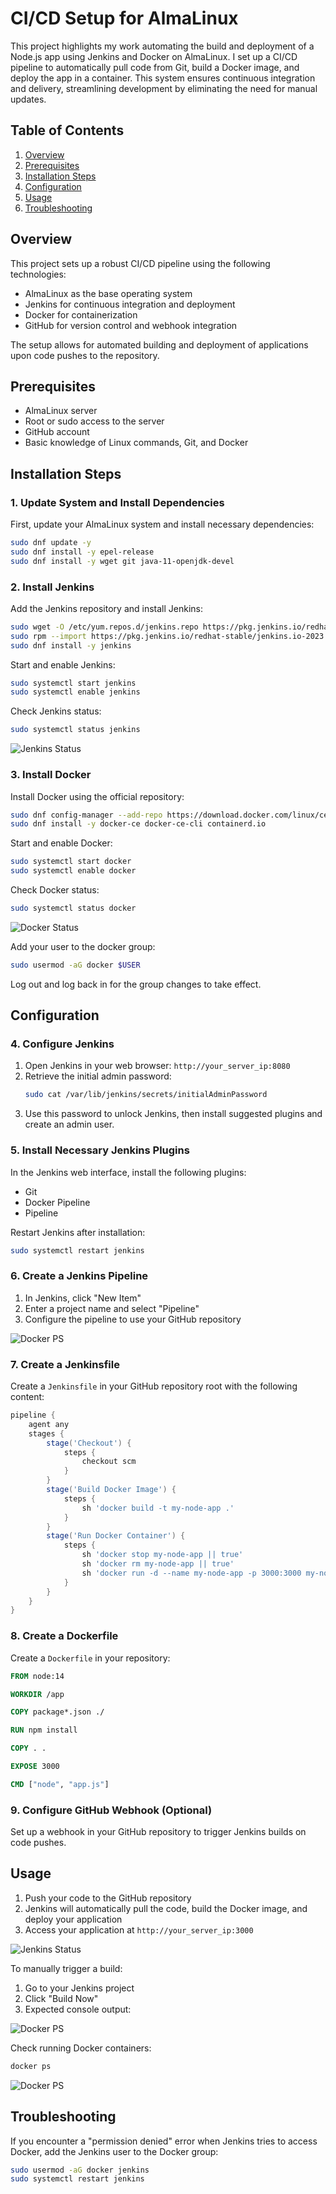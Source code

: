 # CI/CD Setup for AlmaLinux

This project highlights my work automating the build and deployment of a Node.js app using Jenkins and Docker on AlmaLinux. I set up a CI/CD pipeline to automatically pull code from Git, build a Docker image, and deploy the app in a container. This system ensures continuous integration and delivery, streamlining development by eliminating the need for manual updates.

## Table of Contents

1. [Overview](#overview)
2. [Prerequisites](#prerequisites)
3. [Installation Steps](#installation-steps)
4. [Configuration](#configuration)
5. [Usage](#usage)
6. [Troubleshooting](#troubleshooting)

## Overview

This project sets up a robust CI/CD pipeline using the following technologies:

- AlmaLinux as the base operating system
- Jenkins for continuous integration and deployment
- Docker for containerization
- GitHub for version control and webhook integration

The setup allows for automated building and deployment of applications upon code pushes to the repository.

## Prerequisites

- AlmaLinux server
- Root or sudo access to the server
- GitHub account
- Basic knowledge of Linux commands, Git, and Docker

## Installation Steps

### 1. Update System and Install Dependencies

First, update your AlmaLinux system and install necessary dependencies:

```bash
sudo dnf update -y
sudo dnf install -y epel-release
sudo dnf install -y wget git java-11-openjdk-devel
```

### 2. Install Jenkins

Add the Jenkins repository and install Jenkins:

```bash
sudo wget -O /etc/yum.repos.d/jenkins.repo https://pkg.jenkins.io/redhat-stable/jenkins.repo
sudo rpm --import https://pkg.jenkins.io/redhat-stable/jenkins.io-2023.key
sudo dnf install -y jenkins
```

Start and enable Jenkins:

```bash
sudo systemctl start jenkins
sudo systemctl enable jenkins
```

Check Jenkins status:

```bash
sudo systemctl status jenkins
```

![Jenkins Status](assets/jenkins_status.png)

### 3. Install Docker

Install Docker using the official repository:

```bash
sudo dnf config-manager --add-repo https://download.docker.com/linux/centos/docker-ce.repo
sudo dnf install -y docker-ce docker-ce-cli containerd.io
```

Start and enable Docker:

```bash
sudo systemctl start docker
sudo systemctl enable docker
```

Check Docker status:

```bash
sudo systemctl status docker
```

![Docker Status](assets/docker_status.png)

Add your user to the docker group:

```bash
sudo usermod -aG docker $USER
```

Log out and log back in for the group changes to take effect.

## Configuration

### 4. Configure Jenkins

1. Open Jenkins in your web browser: `http://your_server_ip:8080`
2. Retrieve the initial admin password:
   ```bash
   sudo cat /var/lib/jenkins/secrets/initialAdminPassword
   ```
3. Use this password to unlock Jenkins, then install suggested plugins and create an admin user.

### 5. Install Necessary Jenkins Plugins

In the Jenkins web interface, install the following plugins:
- Git
- Docker Pipeline
- Pipeline

Restart Jenkins after installation:

```bash
sudo systemctl restart jenkins
```

### 6. Create a Jenkins Pipeline

1. In Jenkins, click "New Item"
2. Enter a project name and select "Pipeline"
3. Configure the pipeline to use your GitHub repository

![Docker PS](assets/pipeline_setting.png)

### 7. Create a Jenkinsfile

Create a `Jenkinsfile` in your GitHub repository root with the following content:

```groovy
pipeline {
    agent any
    stages {
        stage('Checkout') {
            steps {
                checkout scm
            }
        }
        stage('Build Docker Image') {
            steps {
                sh 'docker build -t my-node-app .'
            }
        }
        stage('Run Docker Container') {
            steps {
                sh 'docker stop my-node-app || true'
                sh 'docker rm my-node-app || true'
                sh 'docker run -d --name my-node-app -p 3000:3000 my-node-app'
            }
        }
    }
}
```

### 8. Create a Dockerfile

Create a `Dockerfile` in your repository:

```dockerfile
FROM node:14

WORKDIR /app

COPY package*.json ./

RUN npm install

COPY . .

EXPOSE 3000

CMD ["node", "app.js"]
```

### 9. Configure GitHub Webhook (Optional)

Set up a webhook in your GitHub repository to trigger Jenkins builds on code pushes.

## Usage

1. Push your code to the GitHub repository
2. Jenkins will automatically pull the code, build the Docker image, and deploy your application
3. Access your application at `http://your_server_ip:3000`

![Jenkins Status](assets/jenkins_login.png)

To manually trigger a build:
1. Go to your Jenkins project
2. Click "Build Now"
3. Expected console output:

![Docker PS](assets/jenkins_success_console.png)

Check running Docker containers:

```bash
docker ps
```

![Docker PS](assets/docker_ps.png)

## Troubleshooting

If you encounter a "permission denied" error when Jenkins tries to access Docker, add the Jenkins user to the Docker group:

```bash
sudo usermod -aG docker jenkins
sudo systemctl restart jenkins
```
